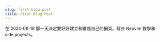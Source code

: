 ```yaml
---
slug: first-blog-post
title: First Blog Post
---
```


在 2024-06-18 那一天決定要好好建立和維護自己的網頁。寫些 Neovim 教學和 side projects。

<!-- [![IMAGE ALT TEXT HERE](https://img.youtube.com/vi/DnOl_qPGPTM/0.jpg)](https://www.youtube.com/watch?v=DnOl_qPGPTM) -->

<!-- <iframe width="675" height="380" src="https://www.youtube.com/embed/DnOl_qPGPTM" frameborder="0" allow="accelerometer; autoplay; encrypted-media; gyroscope; picture-in-picture" allowfullscreen></iframe> -->

